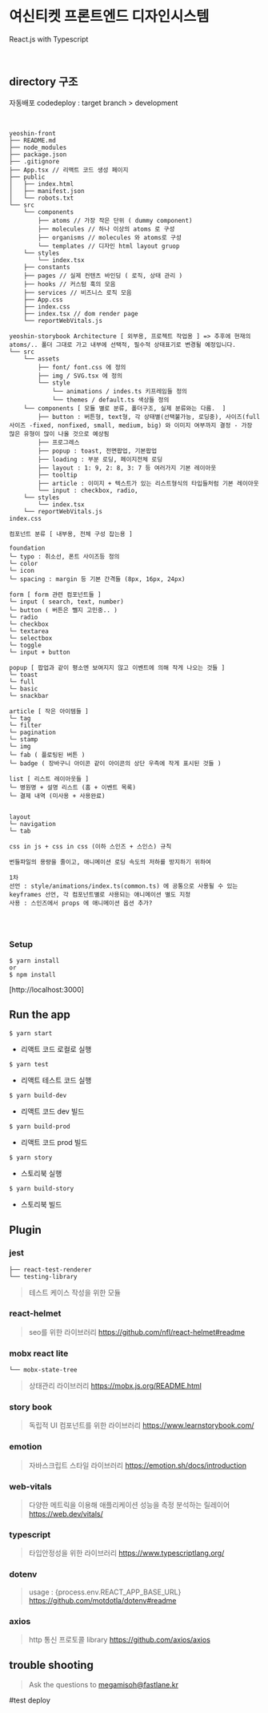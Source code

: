 # 여신티켓 프론트엔드 디자인시스템

React.js with Typescript

<br>

## directory 구조

자동배포 codedeploy : target branch > development

<br>

```
yeoshin-front
├── README.md
├── node_modules
├── package.json
├── .gitignore
├── App.tsx // 리액트 코드 생성 페이지
├── public
│   ├── index.html
│   ├── manifest.json
│   └── robots.txt
└── src
    └── components
        ├── atoms // 가장 작은 단위 ( dummy component)
        ├── molecules // 하나 이상의 atoms 로 구성
        ├── organisms // molecules 와 atoms로 구성
        └── templates // 디자인 html layout gruop
    └── styles
        └── index.tsx
    ├── constants
    ├── pages // 실제 컨텐츠 바인딩 ( 로직, 상태 관리 )
    ├── hooks // 커스텀 훅의 모음
    ├── services // 비즈니스 로직 모음
    ├── App.css
    ├── index.css
    ├── index.tsx // dom render page
    └── reportWebVitals.js
```

```
yeoshin-storybook Architecture [ 외부용, 프로젝트 작업용 ] => 추후에 현재의 atoms/.. 폴더 그대로 가고 내부에 선택적, 필수적 상태표기로 변경될 예정입니다.
└── src
    └── assets
        ├── font/ font.css 에 정의
        ├── img / SVG.tsx 에 정의
        └── style
            └── animations / indes.ts 키프레임들 정의
            └── themes / default.ts 색상들 정의
    └── components [ 모듈 별로 분류, 폴더구조, 실제 분류와는 다름.  ]
        ├── button : 버튼형, text형, 각 상태별(선택불가능, 로딩중), 사이즈(full 사이즈 -fixed, nonfixed, small, medium, big) 와 이미지 여부까지 결정 - 가장 많은 유형이 많이 나올 것으로 예상됨
        ├── 프로그레스
        ├── popup : toast, 전면팝업, 기본팝업
        ├── loading : 부분 로딩, 페이지전체 로딩
        ├── layout : 1: 9, 2: 8, 3: 7 등 여러가지 기본 레이아웃
        ├── tooltip
        ├── article : 이미지 + 텍스트가 있는 리스트형식의 타입들처럼 기본 레이아웃
        └── input : checkbox, radio,
    └── styles
        └── index.tsx
    └── reportWebVitals.js
index.css
```

```
컴포넌트 분류 [ 내부용, 전체 구성 잡는용 ]

foundation
└─ typo : 취소선, 폰트 사이즈등 정의
└─ color
└─ icon
└─ spacing : margin 등 기본 간격들 (8px, 16px, 24px)

form [ form 관련 컴포넌트들 ]
└─ input ( search, text, number)
└─ button ( 버튼은 뺄지 고민중.. )
└─ radio
└─ checkbox
└─ textarea
└─ selectbox
└─ toggle
└─ input + button

popup [ 팝업과 같이 평소엔 보여지지 않고 이벤트에 의해 작게 나오는 것들 ]
└─ toast
└─ full
└─ basic
└─ snackbar

article [ 작은 아이템들 ]
└─ tag
└─ filter
└─ pagination
└─ stamp
└─ img
└─ fab ( 플로팅된 버튼 )
└─ badge ( 장바구니 아이콘 같이 아이콘의 상단 우측에 작게 표시된 것들 )

list [ 리스트 레이아웃들 ]
└─ 병원명 + 설명 리스트 (홈 + 이벤트 목록)
└─ 결제 내역 (미사용 + 사용완료)


layout
└─ navigation
└─ tab
```

```
css in js + css in css (이하 스인즈 + 스인스) 규칙

번들파일의 용량을 줄이고, 애니메이션 로딩 속도의 저하를 방지하기 위하여

1차
선언 : style/animations/index.ts(common.ts) 에 공통으로 사용될 수 있는 keyframes 선언, 각 컴포넌트별로 사용되는 애니메이션 별도 지정
사용 : 스인즈에서 props 에 애니메이션 옵션 추가?




```

### Setup

```
$ yarn install
or
$ npm install
```

[http://localhost:3000]

## Run the app

`$ yarn start`

- 리액트 코드 로컬로 실행

`$ yarn test`

- 리액트 테스트 코드 실행

`$ yarn build-dev`

- 리액트 코드 dev 빌드

`$ yarn build-prod`

- 리액트 코드 prod 빌드

`$ yarn story`

- 스토리북 실행

`$ yarn build-story`

- 스토리북 빌드

## Plugin

### jest

```
├── react-test-renderer
└── testing-library
```

> 테스트 케이스 작성을 위한 모듈

### react-helmet

> seo를 위한 라이브러리
> https://github.com/nfl/react-helmet#readme

### mobx react lite

```
└── mobx-state-tree
```

> 상태관리 라이브러리
> https://mobx.js.org/README.html

### story book

> 독립적 UI 컴포넌트를 위한 라이브러리
> https://www.learnstorybook.com/

### emotion

> 자바스크립트 스타일 라이브러리
> https://emotion.sh/docs/introduction

### web-vitals

> 다양한 메트릭을 이용해 애플리케이션 성능을 측정 분석하는 릴레이어
> https://web.dev/vitals/

### typescript

> 타입안정성을 위한 라이브러리
> https://www.typescriptlang.org/

### dotenv

> usage : {process.env.REACT_APP_BASE_URL}
> https://github.com/motdotla/dotenv#readme

### axios

> http 통신 프로토콜 library
> https://github.com/axios/axios

## trouble shooting

> Ask the questions to megamisoh@fastlane.kr

#test deploy

